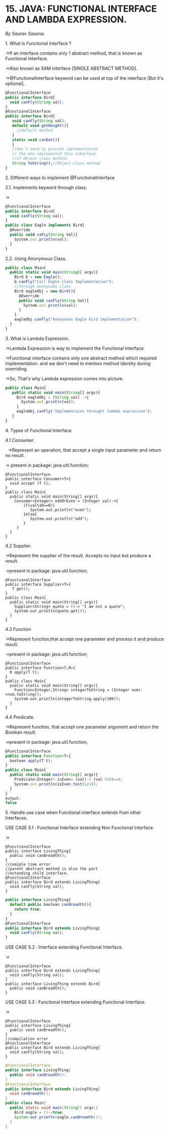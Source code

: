 # 15. JAVA: FUNCTIONAL INTERFACE AND LAMBDA EXPRESSION.

_By Saurav Saxena._

  

1\. What is Functional Interface ? 

\->If an interface contains only 1 abstract method, that is known as Functional Interface.

\->Also known as SAM interface \[SINGLE ABSTRACT METHOD\].

\->@FunctionalInterface keyword can be used at top of the interface \[But it's optional\].

  

```typescript
@FunctionalInterface
public interface Bird{
  void canFly(String val);
}
@FunctionalInterface
public interface Bird{
   void canFly(String val);
   default void getHeight(){
     //default method
   }
   static void canEat(){
   }
   //don't need to provide implementation
   // the who implemented this interface.
   //of Object class method.
   String toString();//Object class method
}
```

2\. Different ways to implement @FunctionalInterface

2.1. Implements keyword through class.

\->

```typescript
@FunctionalInterface
public interface Bird{
  void canFly(String val);
}
public class Eagle implements Bird{
  @Override
  public void caFLy(String Val){
    System.out.println(val);
  }
}
```

2.2. Using Anonymous Class.

```typescript
public class Main{
  public static void main(String[] args){
    Bird b = new Eagle();
    b.canFly("Call Eagle class Implementation");
    //through anonyoums class
    Bird eagleObj = new Bird(){
      @Override
      public void canFly(String Val){
        System.out.println(val);
      }
    }
    eagleObj.canFly("Anonyoums Eagle bird implementation");
  }
}
```

3\. What is Lambda Expression.

\->Lambda Expression is way to implement the Functional Interface.

\->Functional interface contains only one abstract method which required implementation. and we don't need to mention method identity during overriding.

\->So, That's why Lambda expression comes into picture.

```typescript
public class Main{
   public static void main(String[] args){
     Bird eagleObj = (String val) ->{
       System.out.println(val);
     }
     eagleObj.canFly("Implementaion throught lambda expression");
   }
}
```

4\. Types of Functional Interface.

4.1 Consumer.

  ->Represent an operation, that accept a single input parameter and return no result.

\-> present in package: java.util.function;

```plain
@FunctionalInterface
public interface Consumer<T>{
  void accept (T t);
}
public class Main{
  public static void main(String[] args){
    Consumer<Integer> oddOrEven = (Integer val)->{
        if(val%10==0){
           System.out.println("even");
        }else{
           System.out.println("odd");
        }
     }
  }
}
```

4.2 Supplier.

\->Represent the supplier of the result. Accepts no input but produce a result.

\->present in package: java.util.function;

```plain
@FunctionalInterface
public interface Supplier<T>{
   T get();
}
public class Main{ 
  public static void main(String[] args){
    Supplier<String> quote = ()-> "I am not a quote";
    System.out.println(quote.get());    
  }
}
```

4.3 Function

\->Represent function,that accept one parameter and process it and produce result.

\->present in package: java.util.function;

```plain
@FunctionalInterface
public interface Function<T,R>{
  R apply(T t);
}
public class Main{
  public static void main(String[] args){
    Function<Integer,String> integerToString = (Integer num)->num.toString();
    System.out.println(integerToString.apply(100)); 
  }
}
```

4.4 Predicate.

\->Represent function, that accept one parameter argument and return the Boolean result.

\->present in package: java.util.function;

```typescript
@FunctionalInterface 
public interface Function<T>{
  boolean apply(T t);
}
public class Main{ 
  public static void main(String[] args){
    Predicate<Integer> isEven= (val)-> (val %10)==0;
    System.out.println(isEven.test(121));   
  }
}
output:
false
```

5\. Handle use case when Functional interface extends from other Interfaces.

USE CASE 5.1 : Functional Interface extending Non Functional Interface.

\->

```plain
@FunctionalInterface
public interface LivingThing{
  public void canBreadth();
}
//comiple time error
//parent abstract method is also the part 
//extending child interface.
@FunctionalInterface
public interface Bird extends LivingThing{
  void canFly(String val);
}
```

  

```typescript
public interface LivingThing{ 
  default public boolean canBreadth(){
    return true;
  }
}
@FunctionalInterface
public interface Bird extends LivingThing{
  void canFly(String val);
}
```

  

USE CASE 5.2 : Interface extending Functional Interface.

\->

```plain
@FunctionalInterface 
public interface Bird extends LivingThing{
  void canFly(String val);
}
public interface LivingThing extends Bird{ 
  public void canBreadth();
}
```

USE CASE 5.3 : Functional Interface extending Functional Interface.

\->

```plain
@FunctionalInterface 
public interface LivingThing{
  public void canBreadth();
}
//compilation error
@FunctionalInterface 
public interface Bird extends LivingThing{
  void canFly(String val);
}
```

  
  

```java
@FunctionalInterface 
public interface LivingThing{
  public void canBreadth();
}
@FunctionalInterface 
public interface Bird extends LivingThing{
  void canBreadth();
}
public class Main{
  public static void main(String[] args){
    Bird eagle = ()->true;
    System.out.println(eagle.canBreadth());
  }
}
```